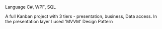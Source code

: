 Language C#, WPF, SQL

A full Kanban project with 3 tiers - presentation, business, Data access.
In the presentation layer I used 'MVVM' Design Pattern
